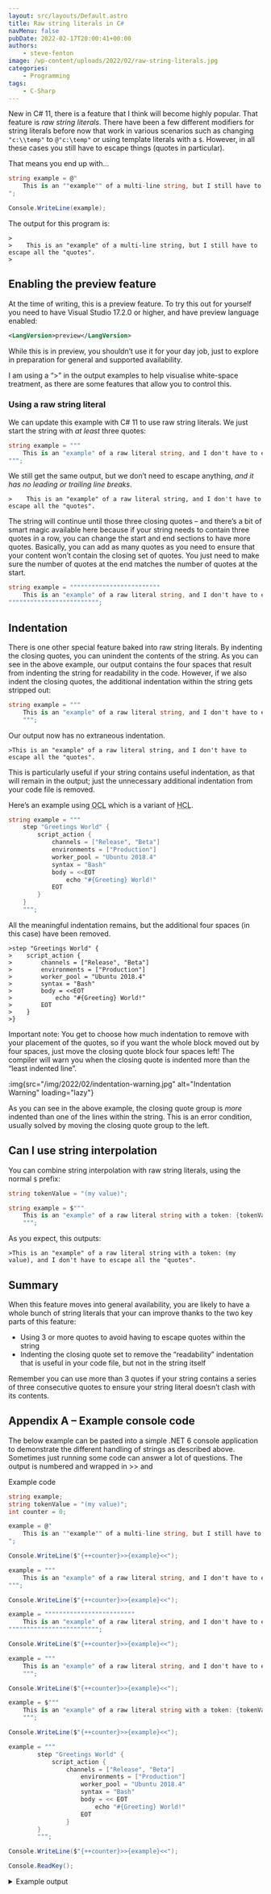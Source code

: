 ```yaml
---
layout: src/layouts/Default.astro
title: Raw string literals in C#
navMenu: false
pubDate: 2022-02-17T20:00:41+00:00
authors:
    - steve-fenton
image: /wp-content/uploads/2022/02/raw-string-literals.jpg
categories:
    - Programming
tags:
    - C-Sharp
---
```


New in C# 11, there is a feature that I think will become highly popular. That feature is *raw string literals*. There have been a few different modifiers for string literals before now that work in various scenarios such as changing `"c:\\temp"` to `@"c:\temp"` or using template literals with a `$`. However, in all these cases you still have to escape things (quotes in particular).

That means you end up with…

```csharp
string example = @"
    This is an ""example"" of a multi-line string, but I still have to escape all the ""quotes"".
";

Console.WriteLine(example);
```

The output for this program is:

```
>
>    This is an "example" of a multi-line string, but I still have to escape all the "quotes".
>
```

## Enabling the preview feature

At the time of writing, this is a preview feature. To try this out for yourself you need to have Visual Studio 17.2.0 or higher, and have preview language enabled:

```xml
<LangVersion>preview</LangVersion>
```
While this is in preview, you shouldn’t use it for your day job, just to explore in preparation for general and supported availability.

I am using a “>” in the output examples to help visualise white-space treatment, as there are some features that allow you to control this.

### Using a raw string literal

We can update this example with C# 11 to use raw string literals. We just start the string with *at least* three quotes:

```csharp
string example = """
    This is an "example" of a raw literal string, and I don't have to escape all the "quotes".
""";
```

We still get the same output, but we don’t need to escape anything, *and it has no leading or trailing line breaks*.

```
>    This is an "example" of a raw literal string, and I don't have to escape all the "quotes".
```

The string will continue until those three closing quotes – and there’s a bit of smart magic available here because if your string needs to contain three quotes in a row, you can change the start and end sections to have more quotes. Basically, you can add as many quotes as you need to ensure that your content won’t contain the closing set of quotes. You just need to make sure the number of quotes at the end matches the number of quotes at the start.

```csharp
string example = """""""""""""""""""""""""
    This is an "example" of a raw literal string, and I don't have to escape all the "quotes", even if I have three in a row, such as """.
""""""""""""""""""""""""";
```

## Indentation

There is one other special feature baked into raw string literals. By indenting the closing quotes, you can unindent the contents of the string. As you can see in the above example, our output contains the four spaces that result from indenting the string for readability in the code. However, if we also indent the closing quotes, the additional indentation within the string gets stripped out:

```csharp
string example = """
    This is an "example" of a raw literal string, and I don't have to escape all the "quotes".
    """;
```

Our output now has no extraneous indentation.

```
>This is an "example" of a raw literal string, and I don't have to escape all the "quotes".
```

This is particularly useful if your string contains useful indentation, as that will remain in the output; just the unnecessary additional indentation from your code file is removed.

Here’s an example using <abbr title="Octopus Configuration Language">OCL</abbr> which is a variant of <abbr title="Hashicorp Configuration Language">HCL</abbr>.

```csharp
string example = """
    step "Greetings World" {
        script_action {
            channels = ["Release", "Beta"]
            environments = ["Production"]
            worker_pool = "Ubuntu 2018.4"
            syntax = "Bash"
            body = <<EOT
                echo "#{Greeting} World!"
            EOT
        }
    }
    """;
```

All the meaningful indentation remains, but the additional four spaces (in this case) have been removed.

```
>step "Greetings World" {
>    script_action {
>        channels = ["Release", "Beta"]
>        environments = ["Production"]
>        worker_pool = "Ubuntu 2018.4"
>        syntax = "Bash"
>        body = <<EOT
>            echo "#{Greeting} World!"
>        EOT
>    }
>}
```

Important note: You get to choose how much indentation to remove with your placement of the quotes, so if you want the whole block moved out by four spaces, just move the closing quote block four spaces left! The compiler will warn you when the closing quote is indented more than the “least indented line”.

:img{src="/img/2022/02/indentation-warning.jpg" alt="Indentation Warning" loading="lazy"}

As you can see in the above example, the closing quote group is *more* indented than one of the lines within the string. This is an error condition, usually solved by moving the closing quote group to the left.

## Can I use string interpolation

You can combine string interpolation with raw string literals, using the normal `$` prefix:

```csharp
string tokenValue = "(my value)";

string example = $"""
    This is an "example" of a raw literal string with a token: {tokenValue}, and I don't have to escape all the "quotes".
    """;
```

As you expect, this outputs:

```
>This is an "example" of a raw literal string with a token: (my value), and I don't have to escape all the "quotes".
```

## Summary

When this feature moves into general availability, you are likely to have a whole bunch of string literals that your can improve thanks to the two key parts of this feature:

- Using 3 or more quotes to avoid having to escape quotes within the string
- Indenting the closing quote set to remove the “readability” indentation that is useful in your code file, but not in the string itself

Remember you can use more than 3 quotes if your string contains a series of three consecutive quotes to ensure your string literal doesn’t clash with its contents.

## Appendix A – Example console code

The below example can be pasted into a simple .NET 6 console application to demonstrate the different handling of strings as described above. Sometimes just running some code can answer a lot of questions. The output is numbered and wrapped in &gt;&gt; and <summary>Example code</summary>

```csharp
string example;
string tokenValue = "(my value)";
int counter = 0;

example = @"
    This is an ""example"" of a multi-line string, but I still have to escape all the ""quotes"".
";

Console.WriteLine($"{++counter}>>{example}<<");

example = """
    This is an "example" of a raw literal string, and I don't have to escape all the "quotes".
""";

Console.WriteLine($"{++counter}>>{example}<<");

example = """""""""""""""""""""""""
    This is an "example" of a raw literal string, and I don't have to escape all the "quotes", even if I have three in a row, such as """.
""""""""""""""""""""""""";

Console.WriteLine($"{++counter}>>{example}<<");

example = """
    This is an "example" of a raw literal string, and I don't have to escape all the "quotes".
    """;

Console.WriteLine($"{++counter}>>{example}<<");

example = $"""
    This is an "example" of a raw literal string with a token: {tokenValue}, and I don't have to escape all the "quotes".
    """;

Console.WriteLine($"{++counter}>>{example}<<");

example = """
        step "Greetings World" {
            script_action {
                channels = ["Release", "Beta"]
                    environments = ["Production"]
                    worker_pool = "Ubuntu 2018.4"
                    syntax = "Bash"
                    body = << EOT
                        echo "#{Greeting} World!"
                    EOT
                }
        }
        """;

Console.WriteLine($"{++counter}>>{example}<<");

Console.ReadKey();
```

<details>
<summary>Example output</summary>
```
1>>
    This is an "example" of a multi-line string, but I still have to escape all the "quotes".
<<
2>>    This is an "example" of a raw literal string, and I don't have to escape all the "quotes".<<
3>>    This is an "example" of a raw literal string, and I don't have to escape all the "quotes", even if I have three in a row, such as """.<<
4>>This is an "example" of a raw literal string, and I don't have to escape all the "quotes".<<
5>>This is an "example" of a raw literal string with a token: (my value), and I don't have to escape all the "quotes".<<
6>>step "Greetings World" {
    script_action {
        channels = ["Release", "Beta"]
            environments = ["Production"]
            worker_pool = "Ubuntu 2018.4"
            syntax = "Bash"
            body = << EOT
                echo "#{Greeting} World!"
            EOT
        }
}<<
```
</details>